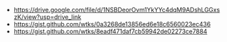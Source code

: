 - https://drive.google.com/file/d/1NSBDeorOvm1YkYYc4dqM9ADshLGGxszK/view?usp=drive_link
- https://gist.github.com/wtks/0a3268de13856ed6e18c6560023ec436
- https://gist.github.com/wtks/8eadf471daf7cb59942de02273ce7884
